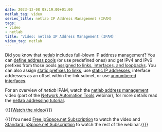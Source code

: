 ```yaml
---
date: 2023-12-08 08:19:00+01:00
netlab_tag: video
series_title: netlab IP Address Management (IPAM)
tags:
- video
- netlab
title: 'Video: netlab IP Address Management (IPAM)'
video_tag: netlab
---
```

Did you know that [netlab](https://netlab.tools/) includes full-blown IP address management? You can [define address pools](https://netlab.tools/example/addressing-tutorial/#customize-address-pools) (or use predefined ones) and get IPv4 and IPv6 prefixes from those pools [assigned to links, interfaces, and loopbacks](https://netlab.tools/example/addressing-tutorial/#using-built-in-address-pools). You can also assign [static prefixes to links](https://netlab.tools/example/addressing-tutorial/#static-link-prefixes), use [static IP addresses](https://netlab.tools/example/addressing-tutorial/#static-node-addressing), interface addresses as an offset within the link subnet, or use [unnumbered interfaces](https://netlab.tools/example/addressing-tutorial/#unnumbered-links).

For an overview of _netlab_ IPAM, watch the [netlab address management](https://my.ipspace.net/bin/get/NetTools/N5%20-%20netlab%20Address%20Management.mp4?doccode=NetTools) video (part of the [Network Automation Tools](https://www.ipspace.net/Network_Automation_Tools) webinar), for more details read the [netlab addressing tutorial](https://netlab.tools/example/addressing-tutorial/).

{{<jump>}}[Watch the video](https://my.ipspace.net/bin/get/NetTools/N5%20-%20netlab%20Address%20Management.mp4?doccode=NetTools){{</jump>}}

{{<note free>}}You need [Free ipSpace.net Subscription](https://www.ipspace.net/Subscription/Free) to watch the video and [Standard ipSpace.net Subscription](https://www.ipspace.net/Subscription) to watch the rest of the webinar.{{</note>}}
